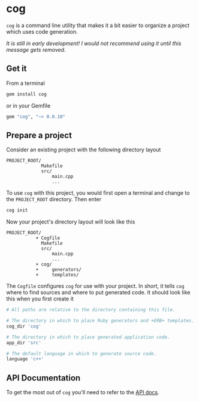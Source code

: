 cog
=====

`cog` is a command line utility that makes it a bit easier to organize a project
which uses code generation.

_It is still in early development! I would not recommend using it until this message gets removed._

Get it
------

From a terminal

```bash
gem install cog
```

or in your Gemfile

```ruby
gem "cog", "~> 0.0.10"
```

Prepare a project
-----------------

Consider an existing project with the following directory layout

```
PROJECT_ROOT/
             Makefile
             src/
                 main.cpp
                 ...
```

To use `cog` with this project, you would first open a terminal and change to the `PROJECT_ROOT` directory. Then enter

```bash
cog init
```

Now your project's directory layout will look like this

```
PROJECT_ROOT/
           + Cogfile
             Makefile
             src/
                 main.cpp
                 ...
           + cog/
           +     generators/
           +     templates/
```

The `Cogfile` configures `cog` for use with your project. In short, it tells `cog` where to find sources and where to put generated code. It should look like this when you first create it

```ruby
# All paths are relative to the directory containing this file.

# The directory in which to place Ruby generators and +ERB+ templates.
cog_dir 'cog'

# The directory in which to place generated application code.
app_dir 'src'

# The default language in which to generate source code.
language 'c++'
```

API Documentation
-----------------

To get the most out of `cog` you'll need to refer to the [API docs](http://ktonon.github.com/cog/).
